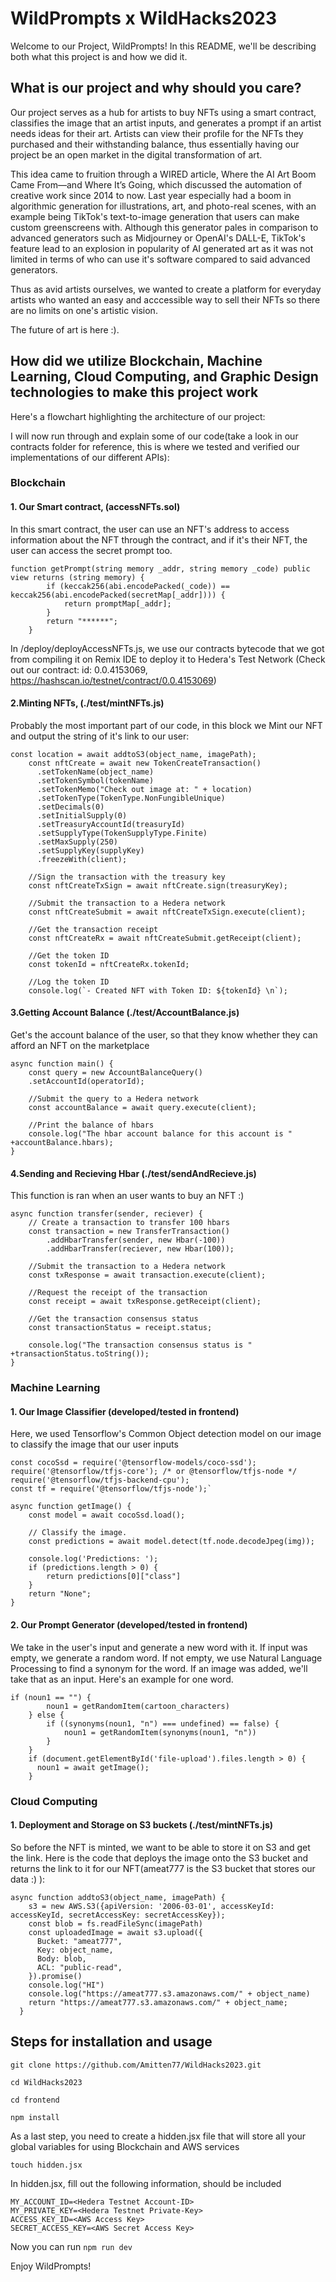 # WildPrompts x WildHacks2023

Welcome to our Project, WildPrompts! In this README, we'll be describing both what this project is and how we did it. 

## What is our project and why should you care?

Our project serves as a hub for artists to buy NFTs using a smart contract, classifies the image that an artist inputs, and generates a prompt if an artist needs ideas for their art. Artists can view their profile for the NFTs they purchased and their withstanding balance, thus essentially having our project be an open market in the digital transformation of art.

This idea came to fruition through a WIRED article, Where the AI Art Boom Came From—and Where It’s Going, which discussed the automation of creative work since 2014 to now. Last year especially had a boom in algorithmic generation for illustrations, art, and photo-real scenes, with an example being TikTok's text-to-image generation that users can make custom greenscreens with. Although this generator pales in comparison to advanced generators such as Midjourney or OpenAI's DALL-E, TikTok's feature lead to an explosion in popularity of AI generated art as it was not limited in terms of who can use it's software compared to said advanced generators.

Thus as avid artists ourselves, we wanted to create a platform for everyday artists who wanted an easy and acccessible way to sell their NFTs so there are no limits on one's artistic vision.

The future of art is here :).


## How did we utilize Blockchain, Machine Learning, Cloud Computing, and Graphic Design technologies to make this project work

Here's a flowchart highlighting the architecture of our project:


I will now run through and explain some of our code(take a look in our contracts folder for reference, this is where we tested and verified our implementations of our different APIs):

### Blockchain

#### 1. Our Smart contract, (accessNFTs.sol)

In this smart contract, the user can use an NFT's address to access information about the NFT through the contract, and if it's their NFT, the user can access the secret prompt too. 

```
function getPrompt(string memory _addr, string memory _code) public view returns (string memory) {
        if (keccak256(abi.encodePacked(_code)) == keccak256(abi.encodePacked(secretMap[_addr]))) {
            return promptMap[_addr];
        }
        return "******";
    }
```

In /deploy/deployAccessNFTs.js, we use our contracts bytecode that we got from compiling it on Remix IDE to deploy it to Hedera's Test Network (Check out our contract: id: 0.0.4153069, https://hashscan.io/testnet/contract/0.0.4153069)

#### 2.Minting NFTs, (./test/mintNFTs.js)

Probably the most important part of our code, in this block we Mint our NFT and output the string of it's link to our user:

```
const location = await addtoS3(object_name, imagePath);
    const nftCreate = await new TokenCreateTransaction()
      .setTokenName(object_name)
      .setTokenSymbol(tokenName)
      .setTokenMemo("Check out image at: " + location)
      .setTokenType(TokenType.NonFungibleUnique)
      .setDecimals(0)
      .setInitialSupply(0)
      .setTreasuryAccountId(treasuryId)
      .setSupplyType(TokenSupplyType.Finite)
      .setMaxSupply(250)
      .setSupplyKey(supplyKey)
      .freezeWith(client);
  
    //Sign the transaction with the treasury key
    const nftCreateTxSign = await nftCreate.sign(treasuryKey);
  
    //Submit the transaction to a Hedera network
    const nftCreateSubmit = await nftCreateTxSign.execute(client);
  
    //Get the transaction receipt
    const nftCreateRx = await nftCreateSubmit.getReceipt(client);
  
    //Get the token ID
    const tokenId = nftCreateRx.tokenId;
  
    //Log the token ID
    console.log(`- Created NFT with Token ID: ${tokenId} \n`);
```

#### 3.Getting Account Balance (./test/AccountBalance.js)

Get's the account balance of the user, so that they know whether they can afford an NFT on the marketplace

```
async function main() {
    const query = new AccountBalanceQuery()
    .setAccountId(operatorId);

    //Submit the query to a Hedera network
    const accountBalance = await query.execute(client);

    //Print the balance of hbars
    console.log("The hbar account balance for this account is " +accountBalance.hbars); 
}
```

#### 4.Sending and Recieving Hbar (./test/sendAndRecieve.js)

This function is ran when an user wants to buy an NFT :) 

```
async function transfer(sender, reciever) {
    // Create a transaction to transfer 100 hbars
    const transaction = new TransferTransaction()
        .addHbarTransfer(sender, new Hbar(-100))
        .addHbarTransfer(reciever, new Hbar(100));
        
    //Submit the transaction to a Hedera network
    const txResponse = await transaction.execute(client);

    //Request the receipt of the transaction
    const receipt = await txResponse.getReceipt(client);

    //Get the transaction consensus status
    const transactionStatus = receipt.status;

    console.log("The transaction consensus status is " +transactionStatus.toString());
}
```

### Machine Learning

#### 1. Our Image Classifier (developed/tested in frontend)

Here, we used Tensorflow's Common Object detection model on our image to classify the image that our user inputs

```
const cocoSsd = require('@tensorflow-models/coco-ssd');
require('@tensorflow/tfjs-core'); /* or @tensorflow/tfjs-node */
require('@tensorflow/tfjs-backend-cpu');
const tf = require('@tensorflow/tfjs-node');`

async function getImage() {
    const model = await cocoSsd.load();

    // Classify the image.
    const predictions = await model.detect(tf.node.decodeJpeg(img));

    console.log('Predictions: ');
    if (predictions.length > 0) {
        return predictions[0]["class"]
    }
    return "None";
}
```

#### 2. Our Prompt Generator (developed/tested in frontend)

We take in the user's input and generate a new word with it. If input was empty, we generate a random word. If not empty, we use Natural Language Processing to find a synonym for the word. If an image was added, we'll take that as an input. Here's an example for one word.

```
if (noun1 == "") {
        noun1 = getRandomItem(cartoon_characters)
    } else {
        if ((synonyms(noun1, "n") === undefined) == false) {
            noun1 = getRandomItem(synonyms(noun1, "n"))
        }
    }
    if (document.getElementById('file-upload').files.length > 0) {
      noun1 = await getImage();
    }
```


### Cloud Computing

#### 1. Deployment and Storage on S3 buckets (./test/mintNFTs.js)

So before the NFT is minted, we want to be able to store it on S3 and get the link. Here is the code that deploys the image onto the S3 bucket and returns the link to it for our NFT(ameat777 is the S3 bucket that stores our data :) ):

```
async function addtoS3(object_name, imagePath) {
    s3 = new AWS.S3({apiVersion: '2006-03-01', accessKeyId: accessKeyId, secretAccessKey: secretAccessKey});
    const blob = fs.readFileSync(imagePath)
    const uploadedImage = await s3.upload({
      Bucket: "ameat777",
      Key: object_name,
      Body: blob,
      ACL: "public-read",
    }).promise()
    console.log("HI")
    console.log("https://ameat777.s3.amazonaws.com/" + object_name)
    return "https://ameat777.s3.amazonaws.com/" + object_name;
  }
```

## Steps for installation and usage

`git clone https://github.com/Amitten77/WildHacks2023.git`

`cd WildHacks2023`

`cd frontend`

`npm install`

As a last step, you need to create a hidden.jsx file that will store all your global variables for using Blockchain and AWS services

`touch hidden.jsx`

In hidden.jsx, fill out the following information, should be included

```
MY_ACCOUNT_ID=<Hedera Testnet Account-ID>
MY_PRIVATE_KEY=<Hedera Testnet Private-Key>
ACCESS_KEY_ID=<AWS Access Key>
SECRET_ACCESS_KEY=<AWS Secret Access Key>
```

Now you can run 
`npm run dev`

Enjoy WildPrompts!
